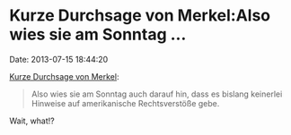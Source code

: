 Kurze Durchsage von Merkel:Also wies sie am Sonntag \...
========================================================

Date: 2013-07-15 18:44:20

[Kurze Durchsage von Merkel](http://ml.spiegel.de/article.do?id=911060):

> Also wies sie am Sonntag auch darauf hin, dass es bislang keinerlei
> Hinweise auf amerikanische Rechtsverstöße gebe.

Wait, what!?
